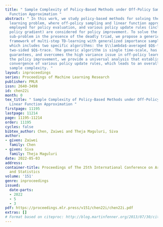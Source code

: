 ```yaml
---
title: " Sample Complexity of Policy-Based Methods under Off-Policy Sampling and Linear
  Function Approximation "
abstract: " In this work, we study policy-based methods for solving the reinforcement
  learning problem, where off-policy sampling and linear function approximation are
  employed for policy evaluation, and various policy update rules (including natural
  policy gradient) are considered for policy improvement. To solve the policy evaluation
  sub-problem in the presence of the deadly triad, we propose a generic algorithm
  framework of multi-step TD-learning with generalized importance sampling ratios,
  which includes two specific algorithms: the $\\lambda$-averaged $Q$-trace and the
  two-sided $Q$-trace. The generic algorithm is single time-scale, has provable finite-sample
  guarantees, and overcomes the high variance issue in off-policy learning. As for
  the policy improvement, we provide a universal analysis that establishes geometric
  convergence of various policy update rules, which leads to an overall $\\Tilde{\\mathcal{O}}(\\epsilon^{-2})$
  sample complexity. "
layout: inproceedings
series: Proceedings of Machine Learning Research
publisher: PMLR
issn: 2640-3498
id: chen22i
month: 0
tex_title: " Sample Complexity of Policy-Based Methods under Off-Policy Sampling and
  Linear Function Approximation "
firstpage: 11195
lastpage: 11214
page: 11195-11214
order: 11195
cycles: false
bibtex_author: Chen, Zaiwei and Theja Maguluri, Siva
author:
- given: Zaiwei
  family: Chen
- given: Siva
  family: Theja Maguluri
date: 2022-05-03
address:
container-title: Proceedings of The 25th International Conference on Artificial Intelligence
  and Statistics
volume: '151'
genre: inproceedings
issued:
  date-parts:
  - 2022
  - 5
  - 3
pdf: https://proceedings.mlr.press/v151/chen22i/chen22i.pdf
extras: []
# Format based on citeproc: http://blog.martinfenner.org/2013/07/30/citeproc-yaml-for-bibliographies/
---
```

